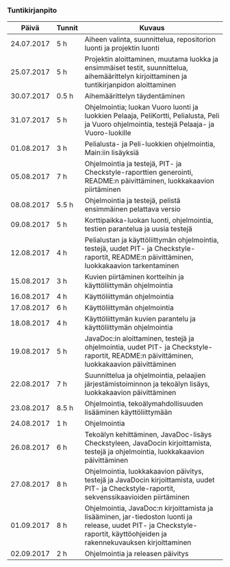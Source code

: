 ### Tuntikirjanpito
Päivä | Tunnit | Kuvaus
-----------------|-------------|-----------------
24.07.2017 | 5 h | Aiheen valinta, suunnittelua, repositorion luonti ja projektin luonti
25.07.2017 | 5 h | Projektin aloittaminen, muutama luokka ja ensimmäiset testit, suunnittelua, aihemäärittelyn kirjoittaminen ja tuntikirjanpidon aloittaminen
30.07.2017 | 0.5 h | Aihemäärittelyn täydentäminen
31.07.2017 | 5 h | Ohjelmointia; luokan Vuoro luonti ja luokkien Pelaaja, PeliKortti, Pelialusta, Peli ja Vuoro ohjelmointia, testejä Pelaaja- ja Vuoro-luokille
01.08.2017 | 3 h | Pelialusta- ja Peli-luokkien ohjelmointia, Main:iin lisäyksiä
05.08.2017 | 7 h | Ohjelmointia ja testejä, PIT- ja Checkstyle-raporttien generointi, README:n päivittäminen, luokkakaavion piirtäminen
08.08.2017 | 5.5 h | Ohjelmointia ja testejä, pelistä ensimmäinen pelattava versio
09.08.2017 | 5 h | Korttipaikka-luokan luonti, ohjelmointia, testien parantelua ja uusia testejä
12.08.2017 | 4 h | Pelialustan ja käyttöliittymän ohjelmointia, testejä, uudet PIT- ja Checkstyle-raportit, README:n päivittäminen, luokkakaavion tarkentaminen
15.08.2017 | 3 h | Kuvien piirtäminen kortteihin ja käyttöliittymän ohjelmointia
16.08.2017 | 4 h | Käyttöliittymän ohjelmointia
17.08.2017 | 6 h | Käyttöliittymän ohjelmointia
18.08.2017 | 4 h | Käyttöliittymän kuvien parantelu ja käyttöliittymän ohjelmointia
19.08.2017 | 5 h | JavaDoc:in aloittaminen, testejä ja ohjelmointia, uudet PIT- ja Checkstyle-raportit, README:n päivittäminen, luokkakaavion päivittäminen
22.08.2017 | 7 h | Suunnittelua ja ohjelmointia, pelaajien järjestämistoiminnon ja tekoälyn lisäys, luokkakaavion päivittäminen
23.08.2017 | 8.5 h | Ohjelmointia, tekoälymahdollisuuden lisääminen käyttöliittymään
24.08.2017 | 1 h | Ohjelmointia
26.08.2017 | 6 h | Tekoälyn kehittäminen, JavaDoc-lisäys Checkstyleen, JavaDocin kirjoittamista, testejä ja ohjelmointia, luokkakaavion päivittäminen
27.08.2017 | 8 h | Ohjelmointia, luokkakaavion päivitys, testejä ja JavaDocin kirjoittamista, uudet PIT- ja Checkstyle-raportit, sekvenssikaavioiden piirtäminen
01.09.2017 | 8 h | Ohjelmointia, JavaDoc:n kirjoittamista ja lisääminen, jar-tiedoston luonti ja release, uudet PIT- ja Checkstyle-raportit, käyttöohjeiden ja rakennekuvauksen kirjoittaminen
02.09.2017 | 2 h | Ohjelmointia ja releasen päivitys
